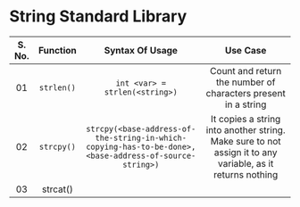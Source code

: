 # String Standard Library 

| S. No. | Function | Syntax Of Usage | Use Case |
| :----: | :------: | :-------------: | :------: |
|  01    | `strlen()` | `int <var> = strlen(<string>)`  | Count and return the number of characters present in a string | 
|  02    | `strcpy()` | `strcpy(<base-address-of-the-string-in-which-copying-has-to-be-done>, <base-address-of-source-string>)` | It copies a string into another string. Make sure to not assign it to any variable, as it returns nothing |
|   03   | strcat() | 